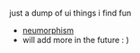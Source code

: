 just a dump of ui things i find fun

- [neumorphism](https://neumorphism-test.cheollie.repl.co)
- will add more in the future : )